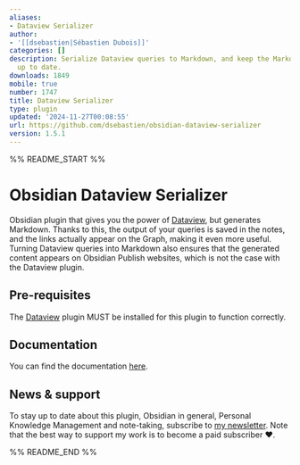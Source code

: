 ```yaml
---
aliases:
- Dataview Serializer
author:
- '[[dsebastien|Sébastien Dubois]]'
categories: []
description: Serialize Dataview queries to Markdown, and keep the Markdown representation
  up to date.
downloads: 1849
mobile: true
number: 1747
title: Dataview Serializer
type: plugin
updated: '2024-11-27T00:08:55'
url: https://github.com/dsebastien/obsidian-dataview-serializer
version: 1.5.1
---
```


%% README_START %%

# Obsidian Dataview Serializer

Obsidian plugin that gives you the power of [Dataview](https://github.com/blacksmithgu/obsidian-dataview), but generates Markdown. Thanks to this, the output of your queries is saved in the notes, and the links actually appear on the Graph, making it even more useful.
Turning Dataview queries into Markdown also ensures that the generated content appears on Obsidian Publish websites, which is not the case with the Dataview plugin.

## Pre-requisites

The [Dataview](https://github.com/blacksmithgu/obsidian-dataview) plugin MUST be installed for this plugin to function correctly.

## Documentation

You can find the documentation [here](https://developassion.gitbook.io/obsidian-dataview-serializer).

## News & support

To stay up to date about this plugin, Obsidian in general, Personal Knowledge Management and note-taking, subscribe to [my newsletter](https://dsebastien.net). Note that the best way to support my work is to become a paid subscriber ❤️.


%% README_END %%